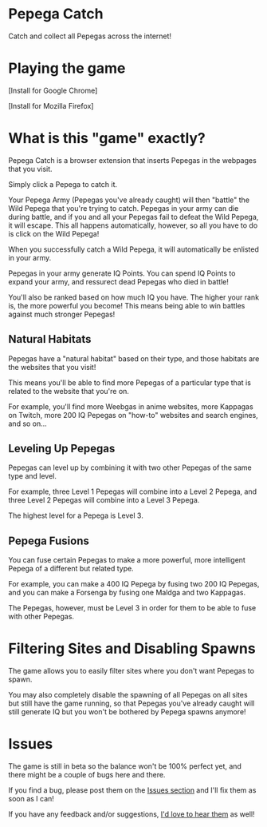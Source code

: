 # Pepega Catch
Catch and collect all Pepegas across the internet!

# Playing the game

[Install for Google Chrome]

[Install for Mozilla Firefox]



# What is this "game" exactly?

Pepega Catch is a browser extension that inserts Pepegas in the webpages that you visit.

Simply click a Pepega to catch it.

Your Pepega Army (Pepegas you've already caught) will then "battle" the Wild Pepega that you're trying to catch.
Pepegas in your army can die during battle, and if you and all your Pepegas fail to defeat the Wild Pepega, it will escape.
This all happens automatically, however, so all you have to do is click on the Wild Pepega!

When you successfully catch a Wild Pepega, it will automatically be enlisted in your army.

Pepegas in your army generate IQ Points. You can spend IQ Points to expand your army, and ressurect dead Pepegas who died in battle!

You'll also be ranked based on how much IQ you have. The higher your rank is, the more powerful you become!
This means being able to win battles against much stronger Pepegas!

## Natural Habitats

Pepegas have a "natural habitat" based on their type, and those habitats are the websites that you visit!

This means you'll be able to find more Pepegas of a particular type that is related to the website that you're on.

For example, you'll find more Weebgas in anime websites, more Kappagas on Twitch, more 200 IQ Pepegas on "how-to" websites and search engines, and so on...

## Leveling Up Pepegas

Pepegas can level up by combining it with two other Pepegas of the same type and level.

For example, three Level 1 Pepegas will combine into a Level 2 Pepega, and three Level 2 Pepegas will combine into a Level 3 Pepega.

The highest level for a Pepega is Level 3.

## Pepega Fusions

You can fuse certain Pepegas to make a more powerful, more intelligent Pepega of a different but related type.

For example, you can make a 400 IQ Pepega by fusing two 200 IQ Pepegas, and you can make a Forsenga by fusing one Maldga and two Kappagas.

The Pepegas, however, must be Level 3 in order for them to be able to fuse with other Pepegas.


# Filtering Sites and Disabling Spawns

The game allows you to easily filter sites where you don't want Pepegas to spawn.

You may also completely disable the spawning of all Pepegas on all sites but still have the game running,
so that Pepegas you've already caught will still generate IQ but you won't be bothered by Pepega spawns anymore!


# Issues

The game is still in beta so the balance won't be 100% perfect yet, and there might be a couple of bugs here and there.

If you find a bug, please post them on the [Issues section](https://github.com/Alycse/PepegaCatch/issues/new/choose) and I'll fix them as soon as I can!

If you have any feedback and/or suggestions, [I'd love to hear them](https://github.com/Alycse/PepegaCatch/issues/new/choose) as well!

